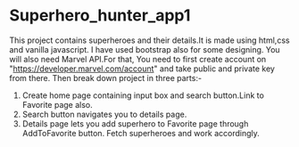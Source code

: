 # Superhero_hunter_app1
This project contains superheroes and their details.It is made using html,css and vanilla javascript. I have used bootstrap also for some designing. You will also need Marvel API.For that,
You need to first create account on "https://developer.marvel.com/account" and take public and private key from there.
Then break down project in three parts:-
1. Create home page containing input box and search button.Link to Favorite page also.
2. Search button navigates you to details page.
3. Details page lets you add superhero to Favorite page through AddToFavorite button.
 Fetch superheroes and work accordingly.
